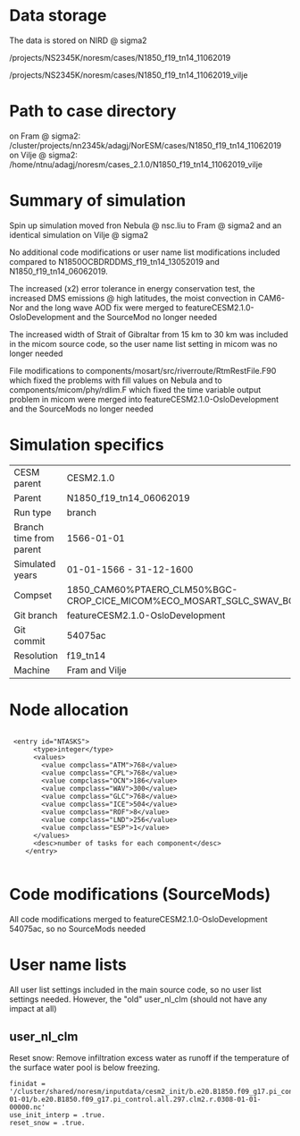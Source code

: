 # Data storage
The data is stored on NIRD @ sigma2

/projects/NS2345K/noresm/cases/N1850_f19_tn14_11062019

/projects/NS2345K/noresm/cases/N1850_f19_tn14_11062019_vilje

# Path to case directory

on Fram @ sigma2: /cluster/projects/nn2345k/adagj/NorESM/cases/N1850_f19_tn14_11062019
on Vilje @ sigma2: /home/ntnu/adagj/noresm/cases_2.1.0/N1850_f19_tn14_11062019_vilje


# Summary of simulation
Spin up simulation moved fron Nebula @ nsc.liu to Fram @ sigma2 and an identical simulation on Vilje @ sigma2

No additional code modifications or user name list modifications included compared to N1850OCBDRDDMS_f19_tn14_13052019 and N1850_f19_tn14_06062019.

The increased (x2) error tolerance in energy conservation test, the increased DMS emissions @ high latitudes, the moist convection in CAM6-Nor and the long wave AOD fix were merged to featureCESM2.1.0-OsloDevelopment
and the SourceMod no longer needed

The increased width of Strait of Gibraltar from 15 km to 30 km was included in the micom source code, so the user name list setting in micom was no longer needed

File modifications to components/mosart/src/riverroute/RtmRestFile.F90 which fixed the problems with fill values on Nebula 
and to components/micom/phy/rdlim.F which fixed the time variable output problem in micom were merged into featureCESM2.1.0-OsloDevelopment and the SourceMods no longer needed

# Simulation specifics

|  |  |  
| --- | :--- | 
| CESM parent| CESM2.1.0  | 
| Parent |   N1850_f19_tn14_06062019  |
| Run type  | branch |
| Branch time from parent | 1566-01-01 |
| Simulated years | 01-01-1566 - 31-12-1600 |   
| Compset | 1850_CAM60%PTAERO_CLM50%BGC-CROP_CICE_MICOM%ECO_MOSART_SGLC_SWAV_BGC%BDRDDMS |
| Git branch | featureCESM2.1.0-OsloDevelopment |
| Git commit | 54075ac  |
| Resolution | f19_tn14 |
| Machine  |  Fram and Vilje  |

# Node allocation

```

 <entry id="NTASKS">
      <type>integer</type>
      <values>
        <value compclass="ATM">768</value>
        <value compclass="CPL">768</value>
        <value compclass="OCN">186</value>
        <value compclass="WAV">300</value>
        <value compclass="GLC">768</value>
        <value compclass="ICE">504</value>
        <value compclass="ROF">8</value>
        <value compclass="LND">256</value>
        <value compclass="ESP">1</value>
      </values>
      <desc>number of tasks for each component</desc>
    </entry>


```

# Code modifications (SourceMods)
All code modifications merged to featureCESM2.1.0-OsloDevelopment 54075ac, so no SourceMods needed

# User name lists
All user list settings included in the main source code, so no user list settings needed. 
However, the "old" user_nl_clm (should not have any impact at all)

## user_nl_clm

Reset snow: Remove infiltration excess water as runoff if the temperature of the surface water pool is below freezing. 

```
finidat = '/cluster/shared/noresm/inputdata/cesm2_init/b.e20.B1850.f09_g17.pi_control.all.297/0308-01-01/b.e20.B1850.f09_g17.pi_control.all.297.clm2.r.0308-01-01-00000.nc'
use_init_interp = .true.
reset_snow = .true.
```
